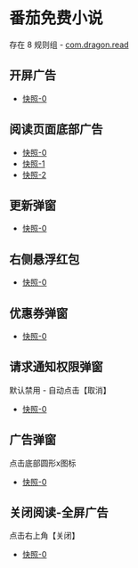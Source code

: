 # 番茄免费小说

存在 8 规则组 - [com.dragon.read](/src/apps/com.dragon.read.ts)

## 开屏广告

- [快照-0](https://i.gkd.li/import/13210844)

## 阅读页面底部广告

- [快照-0](https://i.gkd.li/import/12908734)
- [快照-1](https://i.gkd.li/import/12716444)
- [快照-2](https://i.gkd.li/import/13062909)

## 更新弹窗

- [快照-0](https://i.gkd.li/import/12716477)

## 右侧悬浮红包

- [快照-0](https://i.gkd.li/import/12716506)

## 优惠券弹窗

- [快照-0](https://i.gkd.li/import/12910159)

## 请求通知权限弹窗

默认禁用 - 自动点击【取消】

- [快照-0](https://i.gkd.li/import/12716592)

## 广告弹窗

点击底部圆形x图标

- [快照-0](https://i.gkd.li/import/12878266)

## 关闭阅读-全屏广告

点击右上角【关闭】

- [快照-0](https://i.gkd.li/import/13191156)
